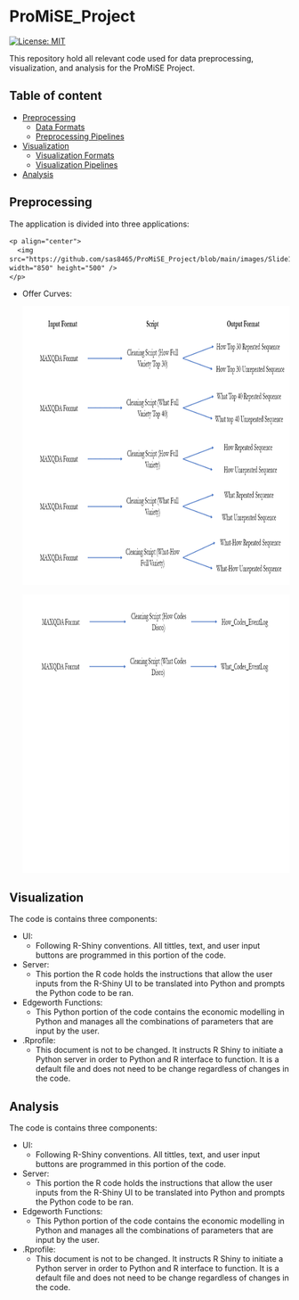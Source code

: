 # ProMiSE_Project

[![License: MIT](https://img.shields.io/badge/License-MIT-yellow.svg)](https://opensource.org/licenses/MIT)

This repository hold all relevant code used for data preprocessing, visualization, and analysis for the ProMiSE Project.

## Table of content

- [Preprocessing](#preprocessing)
    - [Data Formats](#data-formats)
    - [Preprocessing Pipelines](#workflows)
- [Visualization](#visualization)
    - [Visualization Formats](#visualization-formats)
    - [Visualization Pipelines](#server)
- [Analysis](#analysis)


## Preprocessing

The application is divided into three applications:

    <p align="center">
      <img src="https://github.com/sas8465/ProMiSE_Project/blob/main/images/Slide1.PNG" width="850" height="500" />
    </p>
- Offer Curves:

    <p align="center">
      <img src="https://github.com/sas8465/ProMiSE_Project/blob/main/images/Slide2.PNG" width="850" height="500" />
    </p>
    <p align="center">
      <img src="https://github.com/sas8465/ProMiSE_Project/blob/main/images/Slide3.PNG" width="850" height="500" />
    </p>

## Visualization

The code is contains three components:

- UI:
    - Following R-Shiny conventions. All tittles, text, and user input buttons are programmed in this portion of the code. 
- Server:
    - This portion the R code holds the instructions that allow the user inputs from the R-Shiny UI to be translated into Python and prompts the Python code to be ran.  
- Edgeworth Functions:
    - This Python portion of the code contains the economic modelling in Python and manages all the combinations of parameters that are input by the user.  
- .Rprofile:
    - This document is not to be changed. It instructs R Shiny to initiate a Python server in order to Python and R interface to function. It is a default file and does not need to be change regardless of changes in the code.  

## Analysis

The code is contains three components:

- UI:
    - Following R-Shiny conventions. All tittles, text, and user input buttons are programmed in this portion of the code. 
- Server:
    - This portion the R code holds the instructions that allow the user inputs from the R-Shiny UI to be translated into Python and prompts the Python code to be ran.  
- Edgeworth Functions:
    - This Python portion of the code contains the economic modelling in Python and manages all the combinations of parameters that are input by the user.  
- .Rprofile:
    - This document is not to be changed. It instructs R Shiny to initiate a Python server in order to Python and R interface to function. It is a default file and does not need to be change regardless of changes in the code.  
